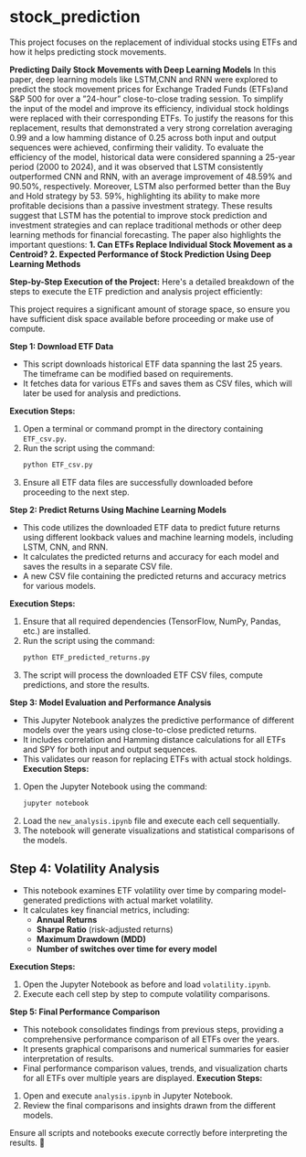# stock_prediction
This project focuses on the replacement of individual stocks using ETFs and how it helps predicting stock movements.

**Predicting Daily Stock Movements with Deep Learning Models**
In this paper, deep learning models like LSTM,CNN and RNN were explored to predict the stock movement prices for Exchange Traded Funds (ETFs)and S&P 500 for over a ”24-hour” close-to-close trading session. To simplify the input of the model and improve its efficiency, individual stock holdings were replaced with their corresponding ETFs. To justify the reasons for this replacement, results that demonstrated a very strong correlation averaging 0.99 and a low hamming distance of 0.25 across both input and output sequences were achieved, confirming their validity. To evaluate the efficiency of the model, historical data were considered spanning a 25-year period (2000 to 2024), and it was observed that LSTM consistently outperformed CNN and RNN, with an average improvement of 48.59% and 90.50%, respectively.
Moreover, LSTM also performed better than the Buy and Hold strategy by 53. 59%, highlighting its ability to make more profitable decisions than a passive investment strategy. These results suggest that LSTM has the potential to improve stock prediction and investment strategies and can replace traditional methods or other deep learning methods for financial forecasting.
The paper also highlights the important questions:
**1. Can ETFs Replace Individual Stock Movement as a Centroid? 
2. Expected Performance of Stock Prediction Using Deep Learning Methods**

**Step-by-Step Execution of the Project:**
Here's a detailed breakdown of the steps to execute the ETF prediction and analysis project efficiently:

This project requires a significant amount of storage space, so ensure you have sufficient disk space available before proceeding or make use of compute.

**Step 1: Download ETF Data**
- This script downloads historical ETF data spanning the last 25 years. The timeframe can be modified based on requirements.  
- It fetches data for various ETFs and saves them as CSV files, which will later be used for analysis and predictions.  

**Execution Steps:**  
1. Open a terminal or command prompt in the directory containing `ETF_csv.py`.  
2. Run the script using the command:  
   ```bash
   python ETF_csv.py
   ```
3. Ensure all ETF data files are successfully downloaded before proceeding to the next step.  

**Step 2: Predict Returns Using Machine Learning Models**
- This code utilizes the downloaded ETF data to predict future returns using different lookback values and machine learning models, including LSTM, CNN, and RNN.  
- It calculates the predicted returns and accuracy for each model and saves the results in a separate CSV file.  
- A new CSV file containing the predicted returns and accuracy metrics for various models.  

**Execution Steps:**  
1. Ensure that all required dependencies (TensorFlow, NumPy, Pandas, etc.) are installed.  
2. Run the script using the command:  
   ```bash
   python ETF_predicted_returns.py
   ```
3. The script will process the downloaded ETF CSV files, compute predictions, and store the results.  

**Step 3: Model Evaluation and Performance Analysis**
- This Jupyter Notebook analyzes the predictive performance of different models over the years using close-to-close predicted returns.  
- It includes correlation and Hamming distance calculations for all ETFs and SPY for both input and output sequences.  
- This validates our reason for replacing ETFs with actual stock holdings.
**Execution Steps:**  
1. Open the Jupyter Notebook using the command:  
   ```bash
   jupyter notebook
   ```
2. Load the `new_analysis.ipynb` file and execute each cell sequentially.  
3. The notebook will generate visualizations and statistical comparisons of the models.  

## **Step 4: Volatility Analysis** 
- This notebook examines ETF volatility over time by comparing model-generated predictions with actual market volatility.  
- It calculates key financial metrics, including:  
  - **Annual Returns**  
  - **Sharpe Ratio** (risk-adjusted returns)  
  - **Maximum Drawdown (MDD)**  
  - **Number of switches over time for every model**  

**Execution Steps:**  
1. Open the Jupyter Notebook as before and load `volatility.ipynb`.  
2. Execute each cell step by step to compute volatility comparisons.  

**Step 5: Final Performance Comparison** 
- This notebook consolidates findings from previous steps, providing a comprehensive performance comparison of all ETFs over the years.  
- It presents graphical comparisons and numerical summaries for easier interpretation of results.  
- Final performance comparison values, trends, and visualization charts for all ETFs over multiple years are displayed.
**Execution Steps:**  
1. Open and execute `analysis.ipynb` in Jupyter Notebook.  
2. Review the final comparisons and insights drawn from the different models.  

Ensure all scripts and notebooks execute correctly before interpreting the results. 🚀

